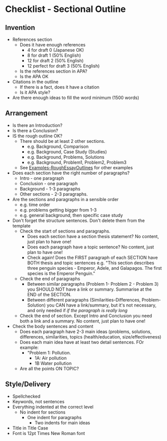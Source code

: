 # Checklist - Sectional Outline

## Invention

* References section
    * Does it have enough references
        * 4 for draft 0 (Japanese OK)
        * 8 for draft 1 (50% English)
        * 12 for draft 2 (50% English)
        * 12 perfect for draft 3 (50% English)
    * Is the references section in APA?
    * Is the APA OK  
* Citations in the outline
    * If there is a fact, does it have a citation
    * Is it APA style? 
* Are there enough ideas to fill the word minimum (1500 words)

## Arrangement

* Is there an Introduction? 
* Is there a Conclusion?
* IS the rough outline OK? 
    * There should be at least 2 other sections. 
        * e.g. Background, Comparison
        * e.g. Background, Case Study (Studies)
        * e.g. Background, Problems, Solutions
        * e.g. Background, Problem1, Problem2, Problem3
    * See [Examples-RoughEssayOutlines](Examples-RoughEssayOutlines) for other examples
* Does each section have the right number of paragraphs?
    * Intro - one paragraph
    * Conclusion - one paragraph
    * Background - 1-3 paragraphs
    * Other sections - 2-3 paragraphs.  
* Are the sections and paragraphs in a sensible order 
    * e.g. time order
    * e.g. problems getting bigger from 1-3
    * e.g. general background, then specific case study
* Don't forget the structure sentences. Don't delete them from the template
    * Check the start of sections and paragraphs. 
        * Does each section have a section thesis statement? No content, just plan to have one!
        * Does each paragraph have a topic sentence? No content, just plan to have one!
        * Check again! Does the FIRST paragraph of each SECTION have BOTH thesis and topic sentences e.g.  "This section describes three penguin species - Emperor, Adele, and Galapagos. The first species is the Emperor Penguin."
    * Check the end of paragraphs 
        * Between similar paragraphs (Problem 1- Problem 2 - Problem 3) you SHOULD NOT have a link or summary. Summarise at the END of the SECTION. 
        * Between different paragraphs (Similarities-Differences, Problem-Solution) you CAN have a link/summary, but it's not necessary, and only needed if _if the paragraph is really long_ 
    * Check the end of section. Except Intro and Conclusion you need both a link and a summary. No content, just plan to have one! 
* Check the body sentences and content
    * Does each paragraph have 2-3 main ideas (problems, solutions, differences, similarities, topics (health/education, size/effectiveness)
    * Does each main idea have at least two detail sentences. FOr example:
        * "Problem 1: Pollution. 
            * 1A: Air pollution 
            * 1B Water pollution
    * Are all the points ON TOPIC?

## Style/Delivery

* Spellchecked
* Keywords, not sentences
* Everything indented at the correct level
    * No indent for sections
        * One indent for paragraphs
            * Two indents for main ideas
* Title in Title Case
* Font is 12pt Times New Roman font

